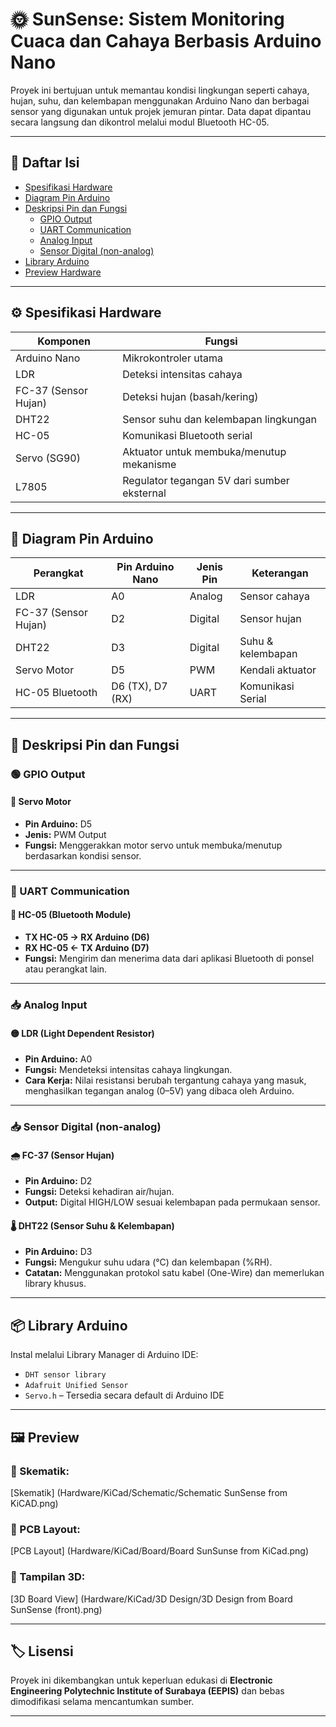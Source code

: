 # 🌞 SunSense: Sistem Monitoring Cuaca dan Cahaya Berbasis Arduino Nano

Proyek ini bertujuan untuk memantau kondisi lingkungan seperti cahaya, hujan, suhu, dan kelembapan menggunakan Arduino Nano dan berbagai sensor yang digunakan untuk projek jemuran pintar. Data dapat dipantau secara langsung dan dikontrol melalui modul Bluetooth HC-05.

---

## 🧩 Daftar Isi

- [Spesifikasi Hardware](#-spesifikasi-hardware)
- [Diagram Pin Arduino](#-diagram-pin-arduino)
- [Deskripsi Pin dan Fungsi](#-deskripsi-pin-dan-fungsi)
  - [GPIO Output](#-gpio-output)
  - [UART Communication](#-uart-communication)
  - [Analog Input](#-analog-input)
  - [Sensor Digital (non-analog)](#-sensor-digital-non-analog)
- [Library Arduino](#-library-arduino)
- [Preview Hardware](#-preview-hardware)

---

## ⚙️ Spesifikasi Hardware

| Komponen             | Fungsi                                         |
|----------------------|------------------------------------------------|
| Arduino Nano         | Mikrokontroler utama                           |
| LDR                  | Deteksi intensitas cahaya                      |
| FC-37 (Sensor Hujan) | Deteksi hujan (basah/kering)                   |
| DHT22                | Sensor suhu dan kelembapan lingkungan          |
| HC-05                | Komunikasi Bluetooth serial                    |
| Servo (SG90)         | Aktuator untuk membuka/menutup mekanisme       |
| L7805                | Regulator tegangan 5V dari sumber eksternal    |

---

## 📌 Diagram Pin Arduino

| Perangkat            | Pin Arduino Nano | Jenis Pin | Keterangan             |
|----------------------|------------------|-----------|------------------------|
| LDR                  | A0               | Analog    | Sensor cahaya          |
| FC-37 (Sensor Hujan) | D2               | Digital   | Sensor hujan           |
| DHT22                | D3               | Digital   | Suhu & kelembapan      |
| Servo Motor          | D5               | PWM       | Kendali aktuator       |
| HC-05 Bluetooth      | D6 (TX), D7 (RX) | UART      | Komunikasi Serial      |

---

## 🔌 Deskripsi Pin dan Fungsi

### 🟢 GPIO Output
#### 🧭 Servo Motor
- **Pin Arduino:** D5
- **Jenis:** PWM Output
- **Fungsi:** Menggerakkan motor servo untuk membuka/menutup berdasarkan kondisi sensor.

---

### 🔁 UART Communication
#### 📶 HC-05 (Bluetooth Module)
- **TX HC-05 → RX Arduino (D6)**  
- **RX HC-05 ← TX Arduino (D7)**
- **Fungsi:** Mengirim dan menerima data dari aplikasi Bluetooth di ponsel atau perangkat lain.

---

### 📥 Analog Input
#### 🟡 LDR (Light Dependent Resistor)
- **Pin Arduino:** A0
- **Fungsi:** Mendeteksi intensitas cahaya lingkungan.
- **Cara Kerja:** Nilai resistansi berubah tergantung cahaya yang masuk, menghasilkan tegangan analog (0–5V) yang dibaca oleh Arduino.

---

### 📥 Sensor Digital (non-analog)

#### 🌧️ FC-37 (Sensor Hujan)
- **Pin Arduino:** D2
- **Fungsi:** Deteksi kehadiran air/hujan.
- **Output:** Digital HIGH/LOW sesuai kelembapan pada permukaan sensor.

#### 🌡️ DHT22 (Sensor Suhu & Kelembapan)
- **Pin Arduino:** D3
- **Fungsi:** Mengukur suhu udara (°C) dan kelembapan (%RH).
- **Catatan:** Menggunakan protokol satu kabel (One-Wire) dan memerlukan library khusus.

---

## 📦 Library Arduino

Instal melalui Library Manager di Arduino IDE:

- `DHT sensor library`
- `Adafruit Unified Sensor`
- `Servo.h` – Tersedia secara default di Arduino IDE

---

## 🖼️ Preview

### 🧾 Skematik:
[Skematik]
(Hardware/KiCad/Schematic/Schematic SunSense from KiCAD.png)

### 🧱 PCB Layout:
[PCB Layout]
(Hardware/KiCad/Board/Board SunSunse from KiCad.png)

### 🧿 Tampilan 3D:
[3D Board View]
(Hardware/KiCad/3D Design/3D Design from Board SunSense (front).png)

---

## 🏷️ Lisensi

Proyek ini dikembangkan untuk keperluan edukasi di **Electronic Engineering Polytechnic Institute of Surabaya (EEPIS)** dan bebas dimodifikasi selama mencantumkan sumber.

---

